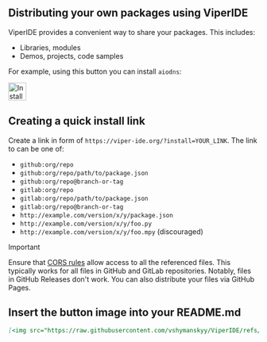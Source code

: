 
## Distributing your own packages using ViperIDE

ViperIDE provides a convenient way to share your packages. This includes:

- Libraries, modules
- Demos, projects, code samples

For example, using this button you can install `aiodns`:

[<img src="https://raw.githubusercontent.com/vshymanskyy/ViperIDE/refs/heads/main/assets/btn_install.png" alt="Install using ViperIDE" height="36"/>](https://viper-ide.org/?install=github:vshymanskyy/aiodns)

## Creating a quick install link

Create a link in form of `https://viper-ide.org/?install=YOUR_LINK`. The link to can be one of:
  - `github:org/repo`
  - `github:org/repo/path/to/package.json`
  - `github:org/repo@branch-or-tag`
  - `gitlab:org/repo`
  - `gitlab:org/repo/path/to/package.json`
  - `gitlab:org/repo@branch-or-tag`
  - `http://example.com/version/x/y/package.json`
  - `http://example.com/version/x/y/foo.py`
  - `http://example.com/version/x/y/foo.mpy` (discouraged)

> [!IMPORTANT]
> Ensure that [CORS rules](https://developer.mozilla.org/en-US/docs/Web/HTTP/CORS) allow access to all the referenced files.
> This typically works for all files in GitHub and GitLab repositories.
> Notably, files in GitHub Releases don't work. You can also distribute your files via GitHub Pages.

## Insert the button image into your README.md

```md
[<img src="https://raw.githubusercontent.com/vshymanskyy/ViperIDE/refs/heads/main/assets/btn_install.png" alt="Install using ViperIDE" height="36"/>](https://viper-ide.org/?install=YOUR_LINK)
```

